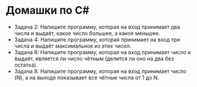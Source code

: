 # Домашки по C#
 * Задача 2: Напишите программу, которая на вход принимает два числа и выдаёт, какое число большее, а какое меньшее.
 * Задача 4: Напишите программу, которая принимает на вход три числа и выдаёт максимальное из этих чисел.
 * Задача 6: Напишите программу, которая на вход принимает число и выдаёт, является ли число чётным (делится ли оно на два без остатка).
 * Задача 8: Напишите программу, которая на вход принимает число (N), а на выходе показывает все чётные числа от 1 до N.
